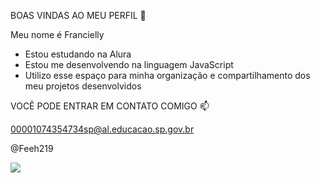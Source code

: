 BOAS VINDAS AO MEU PERFIL 💙

Meu nome é Francielly

- Estou estudando na Alura
- Estou me desenvolvendo na linguagem JavaScript
- Utilizo esse espaço para minha organização e compartilhamento dos meu projetos desenvolvidos

VOCÊ PODE ENTRAR EM CONTATO COMIGO 📫

00001074354734sp@al.educacao.sp.gov.br

@Feeh219


![](![R](https://github.com/Feeh219/Feeh219/assets/168578282/6fe16bb1-bf0e-481b-8778-f15efecda362)
)
